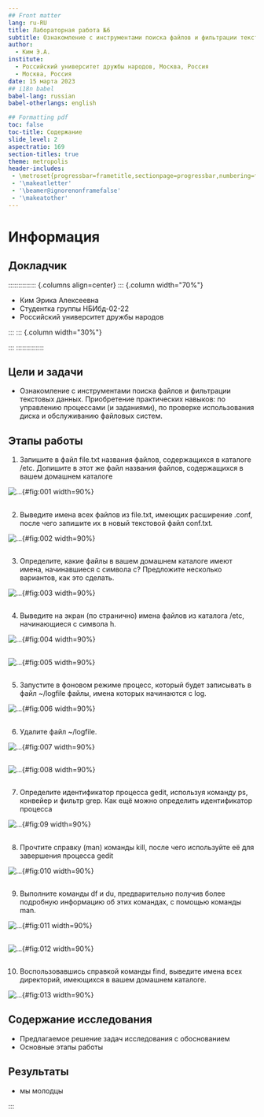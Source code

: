 ```yaml
---
## Front matter
lang: ru-RU
title: Лабораторная работа №6
subtitle: Ознакомление с инструментами поиска файлов и фильтрации текстовых данных. Приобретение практических навыков: по управлению процессами (и заданиями), по проверке использования диска и обслуживанию файловых систем.
author:
  - Ким Э.А.
institute:
  - Российский университет дружбы народов, Москва, Россия
  - Москва, Россия
date: 15 марта 2023
## i18n babel
babel-lang: russian
babel-otherlangs: english

## Formatting pdf
toc: false
toc-title: Содержание
slide_level: 2
aspectratio: 169
section-titles: true
theme: metropolis
header-includes:
 - \metroset{progressbar=frametitle,sectionpage=progressbar,numbering=fraction}
 - '\makeatletter'
 - '\beamer@ignorenonframefalse'
 - '\makeatother'
---
```


# Информация

## Докладчик

:::::::::::::: {.columns align=center}
::: {.column width="70%"}

  * Ким Эрика Алексеевна
  * Студентка группы НБИбд-02-22
  * Российский университет дружбы народов
  

:::
::: {.column width="30%"}

:::
::::::::::::::




## Цели и задачи

- Ознакомление с инструментами поиска файлов и фильтрации текстовых данных. Приобретение практических навыков: по управлению процессами (и заданиями), по проверке использования диска и обслуживанию файловых систем.

## Этапы работы

1. Запишите в файл file.txt названия файлов, содержащихся в каталоге /etc. Допишите в этот же файл названия файлов, содержащихся в вашем домашнем каталоге

![...](image/1.png){#fig:001 width=90%}

##

2. Выведите имена всех файлов из file.txt, имеющих расширение .conf, после чего запишите их в новый текстовой файл conf.txt.
 
![...](image/2.png){#fig:002 width=90%}

##

3. Определите, какие файлы в вашем домашнем каталоге имеют имена, начинавшиеся с символа c? Предложите несколько вариантов, как это сделать.
 
![...](image/3.png){#fig:003 width=90%}

##

4. Выведите на экран (по странично) имена файлов из каталога /etc, начинающиеся с символа h.
  
![...](image/4.png){#fig:004 width=90%} 

##

![...](image/5.png){#fig:005 width=90%}

##

5. Запустите в фоновом режиме процесс, который будет записывать в файл ~/logfile файлы, имена которых начинаются с log.

![...](image/6.png){#fig:006 width=90%}

##
  
6. Удалите файл ~/logfile.
  
![...](image/7.png){#fig:007 width=90%}

##

![...](image/8.png){#fig:008 width=90%}

##

7. Определите идентификатор процесса gedit, используя команду ps, конвейер и фильтр grep. Как ещё можно определить идентификатор процесса

![...](image/9.png){#fig:09 width=90%}

##

8. Прочтите справку (man) команды kill, после чего используйте её для завершения процесса gedit

![...](image/10.png){#fig:010 width=90%}

##

9. Выполните команды df и du, предварительно получив более подробную информацию об этих командах, с помощью команды man.

![...](image/11.png){#fig:011 width=90%} 

##

![...](image/12.png){#fig:012 width=90%}

##

10.  Воспользовавшись справкой команды find, выведите имена всех директорий, имеющихся в вашем домашнем каталоге.

![...](image/13.png){#fig:013 width=90%}

## Содержание исследования

- Предлагаемое решение задач исследования с обоснованием
- Основные этапы работы

## Результаты

- мы молодцы 

:::

